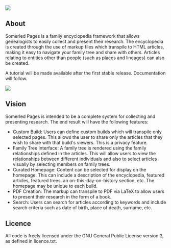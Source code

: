 <img src="https://jackjmiller.ams3.digitaloceanspaces.com/res/somerled_pages_github_logo.png"/>


## About

Somerled Pages is a family encyclopedia framework that allows genealogists to easily collect and present their research. The encyclopedia is created through the use of markup files which transpile to HTML articles, making it easy to navigate your family tree and share with others. Articles relating to entities other than people (such as places and lineages) can also be created.

A tutorial will be made available after the first stable release. Documentation will follow.

<img src="https://jackjmiller.ams3.digitaloceanspaces.com/res/somerled_pages_articles.png"/>


## Vision

Somerled Pages is intended to be a complete system for collecting and presenting research. The end result will have the following features:

- Custom Build: Users can define custom builds which will transpile only selected pages. This allows the user to share only the articles that they wish to share with that build's viewers. This is a privacy feature.
- Family Tree Interface: A family tree is rendered using the family relationships defined in the articles. This will allow users to view the relationships between different individuals and also to select articles visually by selecting members on family trees.
- Curated Homepage: Content can be selected for display on the homepage. This can include a description of the encyclopedia, featured articles, featured trees, an on-this-day-on-history section, etc. The homepage may be unique to each build.
- PDF Creation: The markup can transpile to PDF via LaTeX to allow users to present their research in the form of a book.
- Search: Users can search for articles according to keywords and include search criteria such as date of birth, place of death, surname, etc.


## Licence

All code is freely licensed under the GNU General Public License version 3, as defined in licence.txt.
